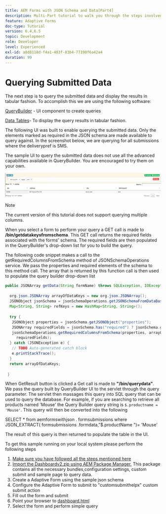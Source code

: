 ```yaml
---
title: AEM Forms with JSON Schema and Data[Part4]
description: Multi-Part tutorial to walk you through the steps involved in creating Adaptive Form with JSON schema and querying the submitted data.
feature: Adaptive Forms
doc-type: Tutorial
version: 6.4,6.5
topic: Development
role: Developer
level: Experienced
exl-id: a8d8118d-f4a1-483f-83b4-77190f6a42a4
duration: 99
---
```

# Querying Submitted Data


The next step is to query the submitted data and display the results in tabular fashion. To accomplish this we are using the following software:

[QueryBuilder](https://querybuilder.js.org/) - UI component to create queries

[Data Tables](https://datatables.net/)- To display the query results in tabular fashion.

The following UI was built to enable querying the submitted data. Only the elements marked as required in the JSON schema are made available to query against. In the screenshot below, we are querying for all submissions where the deliverypref is SMS.

The sample UI to query the submitted data does not use all the advanced capabilities available in QueryBuilder. You are encouraged to try them on your own.

![querybuilder](assets/querybuilderui.gif)

>[!NOTE]
>
>The current version of this tutorial does not support querying multiple columns.

When you select a form to perform your query a GET call is made to **/bin/getdatakeysfromschema**. This GET call returns the required fields associated with the forms' schema. The required fields are then populated in the QueryBuilder's drop-down list for you to build the query.

The following code snippet makes a call to the getRequiredColumnsFromSchema method of JSONSchemaOperations service. We pass the properties and required elements of the schema to this method call. The array that is returned by this function call is then used to populate the query builder drop-down list

```java
public JSONArray getData(String formName) throws SQLException, IOException {

  org.json.JSONArray arrayOfDataKeys = new org.json.JSONArray();
  JSONObject jsonSchema = jsonSchemaOperations.getJSONSchemaFromDataBase(formName);
  Map<String, String> refKeys = new HashMap<String, String>();

  try {
   JSONObject properties = jsonSchema.getJSONObject("properties");
   JSONArray requiredFields = jsonSchema.has("required") ? jsonSchema.getJSONArray("required") : null;
   jsonSchemaOperations.getRequiredColumnsFromSchema(properties, arrayOfDataKeys, "", jsonSchema, refKeys,
     requiredFields);
  } catch (JSONException e) {
   // TODO Auto-generated catch block
   e.printStackTrace();
  }
  return arrayOfDataKeys;

 }
```

When GetResult button is clicked a Get call is made to **"/bin/querydata"**. We pass the query built by QueryBuilder UI to the servlet through the query parameter. The servlet then massages this query into SQL query that can be used to query the database. For example, if you are searching to retrieve all products named 'Mouse' the Query Builder query string is `$.productname = 'Mouse'`. This query will then be converted into the following

SELECT &#42; from  aemformswithjson .  formsubmissions  where JSON_EXTRACT(  formsubmissions .formdata,"$.productName ")= 'Mouse'

The result of this query is then returned to populate the table in the UI.

To get this sample running on your local system please perform the following steps

1. [Make sure you have followed all the steps mentioned here](part2.md) 
1. [Import the Dashboardv2.zip using AEM Package Manager.](assets/dashboardv2.zip) This package contains all the necessary bundles,configuration settings, custom submit and sample page to query data.
1. Create a Adaptive Form using the sample json schema
1. Configure the Adaptive Form to submit to "customsubmithelpx" custom submit action
1. Fill out the form and submit
1. Point your browser to [dashboard.html](http://localhost:4502/content/AemForms/dashboard.html)
1. Select the form and perform simple query
